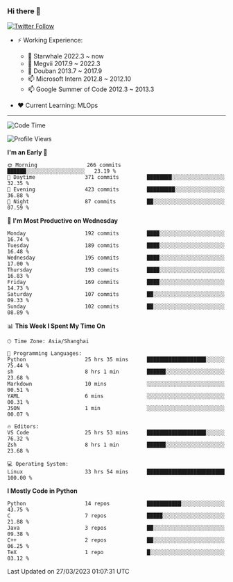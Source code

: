 ### Hi there 👋

[![Twitter Follow](https://img.shields.io/twitter/follow/tianweidut?style=social)](https://twitter.com/tianweidut)

- ⚡ Working Experience:
  - 🔭 Starwhale 2022.3 ~ now
  - 🌱 Megvii 2017.9 ~ 2022.3
  - 🌱 Douban 2013.7 ~ 2017.9
  - 📫 Microsoft Intern 2012.8 ~ 2012.10
  - 📫 Google Summer of Code 2012.3 ~ 2013.3

- ❤️ Current Learning: MLOps

---
<!--START_SECTION:waka-->
![Code Time](http://img.shields.io/badge/Code%20Time-3%2C838%20hrs%205%20mins-blue)

![Profile Views](http://img.shields.io/badge/Profile%20Views-1-blue)

**I'm an Early 🐤** 

```text
🌞 Morning                266 commits         ██████░░░░░░░░░░░░░░░░░░░   23.19 % 
🌆 Daytime                371 commits         ████████░░░░░░░░░░░░░░░░░   32.35 % 
🌃 Evening                423 commits         █████████░░░░░░░░░░░░░░░░   36.88 % 
🌙 Night                  87 commits          ██░░░░░░░░░░░░░░░░░░░░░░░   07.59 % 
```
📅 **I'm Most Productive on Wednesday** 

```text
Monday                   192 commits         ████░░░░░░░░░░░░░░░░░░░░░   16.74 % 
Tuesday                  189 commits         ████░░░░░░░░░░░░░░░░░░░░░   16.48 % 
Wednesday                195 commits         ████░░░░░░░░░░░░░░░░░░░░░   17.00 % 
Thursday                 193 commits         ████░░░░░░░░░░░░░░░░░░░░░   16.83 % 
Friday                   169 commits         ████░░░░░░░░░░░░░░░░░░░░░   14.73 % 
Saturday                 107 commits         ██░░░░░░░░░░░░░░░░░░░░░░░   09.33 % 
Sunday                   102 commits         ██░░░░░░░░░░░░░░░░░░░░░░░   08.89 % 
```


📊 **This Week I Spent My Time On** 

```text
🕑︎ Time Zone: Asia/Shanghai

💬 Programming Languages: 
Python                   25 hrs 35 mins      ███████████████████░░░░░░   75.44 % 
sh                       8 hrs 1 min         ██████░░░░░░░░░░░░░░░░░░░   23.68 % 
Markdown                 10 mins             ░░░░░░░░░░░░░░░░░░░░░░░░░   00.51 % 
YAML                     6 mins              ░░░░░░░░░░░░░░░░░░░░░░░░░   00.31 % 
JSON                     1 min               ░░░░░░░░░░░░░░░░░░░░░░░░░   00.07 % 

🔥 Editors: 
VS Code                  25 hrs 53 mins      ███████████████████░░░░░░   76.32 % 
Zsh                      8 hrs 1 min         ██████░░░░░░░░░░░░░░░░░░░   23.68 % 

💻 Operating System: 
Linux                    33 hrs 54 mins      █████████████████████████   100.00 % 
```

**I Mostly Code in Python** 

```text
Python                   14 repos            ███████████░░░░░░░░░░░░░░   43.75 % 
C                        7 repos             █████░░░░░░░░░░░░░░░░░░░░   21.88 % 
Java                     3 repos             ██░░░░░░░░░░░░░░░░░░░░░░░   09.38 % 
C++                      2 repos             ██░░░░░░░░░░░░░░░░░░░░░░░   06.25 % 
TeX                      1 repo              █░░░░░░░░░░░░░░░░░░░░░░░░   03.12 % 
```




 Last Updated on 27/03/2023 01:07:31 UTC
<!--END_SECTION:waka-->
